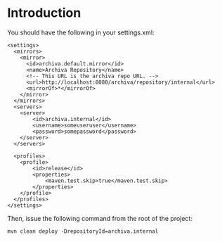 # Introduction #

You should have the following in your settings.xml:
```
<settings>
  <mirrors>
    <mirror>
      <id>archiva.default.mirror</id>
      <name>Archiva Repository</name>
      <!-- This URL is the archiva repo URL. -->
      <url>http://localhost:8080/archiva/repository/internal</url>
      <mirrorOf>*</mirrorOf>
    </mirror>		
  </mirrors>
  <servers>
	<server>
		<id>archiva.internal</id>
		<username>someuseruser</username>
		<password>somepassword</password>
	</server>
  </servers>
  
  <profiles>
	<profile>
		<id>release</id>
		<properties>
			<maven.test.skip>true</maven.test.skip>
		</properties>
	</profile>
  </profiles>
</settings>
```

Then, issue the following command from the root of the project:
```
mvn clean deploy -DrepositoryId=archiva.internal
```